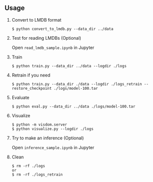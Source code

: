 ## Usage

1. Convert to LMDB format

    ```
    $ python convert_to_lmdb.py --data_dir ../data
    ```

1. Test for reading LMDBs (Optional)

    Open `read_lmdb_sample.ipynb` in Jupyter

1. Train

    ```
    $ python train.py --data_dir ../data --logdir ./logs
    ```

1. Retrain if you need

    ```
    $ python train.py --data_dir ./data --logdir ./logs_retrain --restore_checkpoint ./logs/model-100.tar
    ```

1. Evaluate

    ```
    $ python eval.py --data_dir ../data ./logs/model-100.tar
    ```

1. Visualize

    ```
    $ python -m visdom.server
    $ python visualize.py --logdir ./logs
    ```

1. Try to make an inference (Optional)

    Open `inference_sample.ipynb` in Jupyter
    
1. Clean

    ```
    $ rm -rf ./logs
    or
    $ rm -rf ./logs_retrain
    ```
